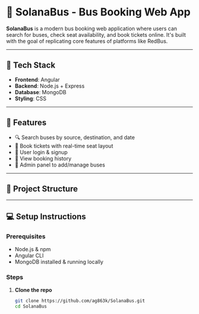 # 🚌 SolanaBus - Bus Booking Web App

**SolanaBus** is a modern bus booking web application where users can search for buses, check seat availability, and book tickets online. It's built with the goal of replicating core features of platforms like RedBus.

---

## 🔧 Tech Stack

- **Frontend**: Angular
- **Backend**: Node.js + Express
- **Database**: MongoDB
- **Styling**: CSS

---

## 🚀 Features

- 🔍 Search buses by source, destination, and date
- 🎫 Book tickets with real-time seat layout
- 👤 User login & signup
- 📅 View booking history
- 🧾 Admin panel to add/manage buses

---

## 📁 Project Structure


---

## 💻 Setup Instructions

### Prerequisites

- Node.js & npm
- Angular CLI
- MongoDB installed & running locally

### Steps

1. **Clone the repo**
   ```bash
   git clone https://github.com/ag863k/SolanaBus.git
   cd SolanaBus
